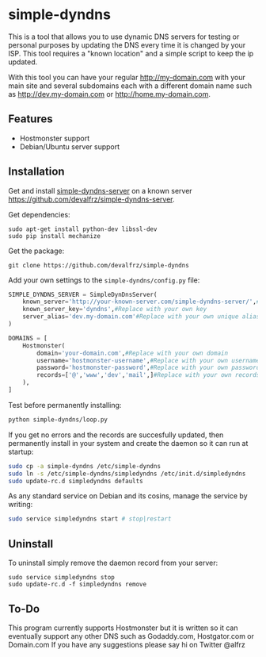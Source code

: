 # simple-dyndns
This is a tool that allows you to use dynamic DNS servers for testing or personal
purposes by updating the DNS every time it is changed by your ISP. This tool requires
a "known location" and a simple script to keep the ip updated.

With this tool you can have your regular http://my-domain.com with your main site and
several subdomains each with a different domain name such as http://dev.my-domain.com or
http://home.my-domain.com.

## Features
- Hostmonster support
- Debian/Ubuntu server support

## Installation
Get and install [simple-dyndns-server](https://github.com/devalfrz/simple-dyndns-server) on a known server https://github.com/devalfrz/simple-dyndns-server.

Get dependencies:
```
sudo apt-get install python-dev libssl-dev
sudo pip install mechanize
```
Get the package:
```
git clone https://github.com/devalfrz/simple-dyndns
```
Add your own settings to the `simple-dyndns/config.py` file:
```python
SIMPLE_DYNDNS_SERVER = SimpleDynDnsServer(
    known_server='http://your-known-server.com/simple-dyndns-server/',#Replace with yor own server
    known_server_key='dyndns',#Replace with your own key
    server_alias='dev.my-domain.com'#Replace with your own unique alias
)

DOMAINS = [
    Hostmonster(
        domain='your-domain.com',#Replace with your own domain
        username='hostmonster-username',#Replace with your own username
        password='hostmonster-password',#Replace with your own password
        records=['@','www','dev','mail',]#Replace with your own records
    ),
]
```
Test before permanently installing:
```bash
python simple-dyndns/loop.py
```
If you get no errors and the records are succesfully updated, then permanently
install in your system and create the daemon so it can run at startup:
```bash
sudo cp -a simple-dyndns /etc/simple-dyndns
sudo ln -s /etc/simple-dyndns/simpledyndns /etc/init.d/simpledyndns
sudo update-rc.d simpledyndns defaults
```
As any standard service on Debian and its cosins, manage the service by writing:
```bash
sudo service simpledyndns start # stop|restart
```
## Uninstall
To uninstall simply remove the daemon record from your server:
```
sudo service simpledyndns stop
sudo update-rc.d -f simpledyndns remove
```

## To-Do
This program currently supports Hostmonster but it is written so it can eventually
support any other DNS such as Godaddy.com, Hostgator.com or Domain.com
If you have any suggestions please say hi on Twitter @alfrz
